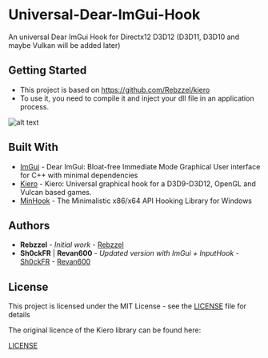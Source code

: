 # Universal-Dear-ImGui-Hook
An universal Dear ImGui Hook for Directx12 D3D12 (D3D11, D3D10 and maybe Vulkan will be added later)

## Getting Started

- This project is based on https://github.com/Rebzzel/kiero
- To use it, you need to compile it and inject your dll file in an application process.

![alt text](https://raw.githubusercontent.com/Sh0ckFR/Universal-Dear-ImGui-Hook/master/imgui.png)

## Built With

* [ImGui](https://github.com/ocornut/imgui) - Dear ImGui: Bloat-free Immediate Mode Graphical User interface for C++ with minimal dependencies
* [Kiero](https://github.com/Rebzzel/kiero) - Kiero: Universal graphical hook for a D3D9-D3D12, OpenGL and Vulcan based games.
* [MinHook](https://github.com/TsudaKageyu/minhook) - The Minimalistic x86/x64 API Hooking Library for Windows

## Authors

* **Rebzzel** - *Initial work* - [Rebzzel](https://github.com/Rebzzel)
* **Sh0ckFR** | **Revan600** - *Updated version with ImGui + InputHook* - [Sh0ckFR](https://github.com/Sh0ckFR) - [Revan600](https://github.com/Revan600)

## License

This project is licensed under the MIT License - see the [LICENSE](LICENSE) file for details

The original licence of the Kiero library can be found here:

[LICENSE](https://github.com/Rebzzel/kiero/blob/master/LICENSE)
